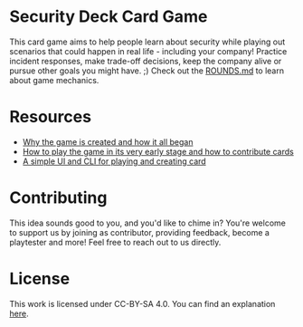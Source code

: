 # Security Deck Card Game
This card game aims to help people learn about security while playing out scenarios that could happen in real life - including your company! Practice incident responses, make trade-off decisions, keep the company alive or pursue other goals you might have. ;) Check out the [ROUNDS.md](ROUNDS.md) to learn about game mechanics.

# Resources

* [Why the game is created and how it all began](https://blog.maschmi.net/seccardgame/)
* [How to play the game in its very early stage and how to contribute cards](https://blog.maschmi.net/seccardgame-play/)
* [A simple UI and CLI for playing and creating card](https://github.com/Security-Card-Game/seccardgamecli)

# Contributing
This idea sounds good to you, and you'd like to chime in? You're welcome to support us by joining as contributor, providing feedback, become a playtester and more! Feel free to reach out to us directly.

# License

This work is licensed under CC-BY-SA 4.0. You can find an explanation [here](https://creativecommons.org/licenses/by-sa/4.0/deed.en).